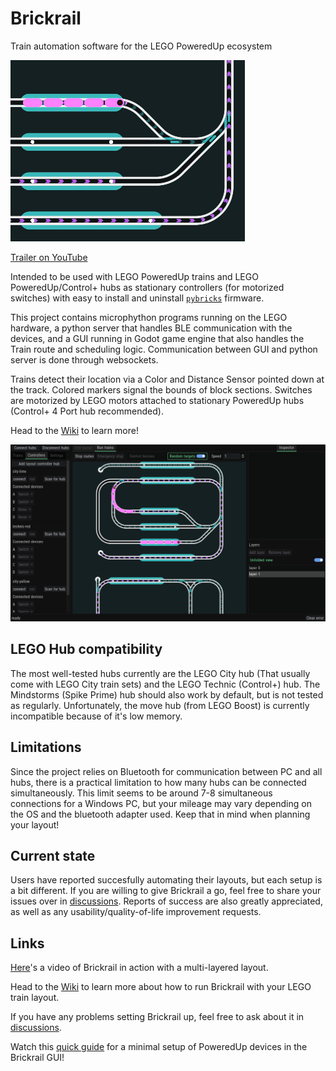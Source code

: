 # Brickrail
Train automation software for the LEGO PoweredUp ecosystem

![anim](images/readme-anim.gif)

[Trailer on YouTube](https://www.youtube.com/watch?v=UZj41oFs1KA)

Intended to be used with LEGO PoweredUp trains and LEGO PoweredUp/Control+ hubs as stationary controllers (for motorized switches) with easy to install and uninstall [`pybricks`](https://pybricks.com/) firmware.

This project contains microphython programs running on the LEGO hardware, a python server that handles BLE communication with the devices, and a GUI running in Godot game engine that also handles the Train route and scheduling logic.
Communication between GUI and python server is done through websockets.

Trains detect their location via a Color and Distance Sensor pointed down at the track. Colored markers signal the bounds of block sections. Switches are motorized by LEGO motors attached to stationary PoweredUp hubs (Control+ 4 Port hub recommended).

Head to the [Wiki](https://github.com/Novakasa/brickrail/wiki) to learn more!

![GUI screenshot](images/screenshot3.PNG)

## LEGO Hub compatibility

The most well-tested hubs currently are the LEGO City hub (That usually come with LEGO City train sets) and the LEGO Technic (Control+) hub. The Mindstorms (Spike Prime) hub should also work by default, but is not tested as regularly. Unfortunately, the move hub (from LEGO Boost) is currently incompatible because of it's low memory.

## Limitations

Since the project relies on Bluetooth for communication between PC and all hubs, there is a practical limitation to how many hubs can be connected simultaneously. This limit seems to be around 7-8 simultaneous connections for a Windows PC, but your mileage may vary depending on the OS and the bluetooth adapter used. Keep that in mind when planning your layout!

## Current state

Users have reported succesfully automating their layouts, but each setup is a bit different. If you are willing to give Brickrail a go, feel free to share your issues over in [discussions](https://github.com/Novakasa/brickrail/discussions). Reports of success are also greatly appreciated, as well as any usability/quality-of-life improvement requests.

## Links

[Here](https://www.youtube.com/watch?v=cBF-G4d4vw8)'s a video of Brickrail in action with a multi-layered layout.

Head to the [Wiki](https://github.com/Novakasa/brickrail/wiki) to learn more about how to run Brickrail with your LEGO train layout.

If you have any problems setting Brickrail up, feel free to ask about it in [discussions](https://github.com/Novakasa/brickrail/discussions).

Watch this [quick guide](https://www.youtube.com/watch?v=RM7PIAkWQQ4) for a minimal setup of PoweredUp devices in the Brickrail GUI!
